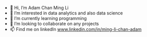 - 👋 Hi, I’m Adam Chan Ming Li
- 👀 I’m interested in data analytics and also data science
- 🌱 I’m currently learning programming 
- 💞️ I’m looking to collaborate on any projects 
- 📫 Find me on linkedIn www.linkedin.com/in/ming-li-chan-adam

<!---
AdamChan-ML/AdamChan-ML is a ✨ special ✨ repository because its `README.md` (this file) appears on your GitHub profile.
You can click the Preview link to take a look at your changes.
--->
